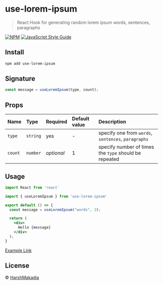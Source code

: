 # use-lorem-ipsum

> React Hook for generating random lorem ipsum words, sentences, paragraphs

[![NPM](https://img.shields.io/npm/v/use-lorem-ipsum.svg)](https://www.npmjs.com/package/use-lorem-ipsum) [![JavaScript Style Guide](https://img.shields.io/badge/code_style-standard-brightgreen.svg)](https://standardjs.com)

## Install

```bash
npm add use-lorem-ipsum
```

## Signature

```jsx
const message = useLoremIpsum(type, count);
```

## Props

Name | Type | Required | Default value | Description
:--- | :--- | :--- | :--- | :---
`type` | `string` | yes | - | specify one from `words`, `sentences`, `paragraphs`
`count` | `number` | _optional_ | 1 | specify number of times the `type` should be repeated

## Usage

```jsx
import React from 'react'

import { useLoremIpsum } from 'use-lorem-ipsum'

export default () => {
  const message = useLoremIpsum("words", 2);

  return (
    <div>
      Hello {message}
    </div>
  );
}
```
[Example Link](https://codesandbox.io/s/use-lorem-ipsum-forked-6gf24?file=/src/App.js)

## License

© [HarshMakadia](https://github.com/Harshmakadia)
